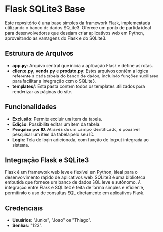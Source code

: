 # Flask SQLite3 Base

Este repositório é uma base simples da framework Flask, implementada utilizando o banco de dados SQLite3. Oferece um ponto de partida ideal para desenvolvedores que desejam criar aplicativos web em Python, aproveitando as vantagens do Flask e do SQLite3.

## Estrutura de Arquivos

- **app.py**: Arquivo central que inicia a aplicação Flask e define as rotas.
- **cliente.py**, **venda.py** e **produto.py**: Estes arquivos contêm a lógica referente a cada tabela do banco de dados, incluindo funções auxiliares para facilitar a integração com o SQLite3.
- **templates/**: Esta pasta contém todos os templates utilizados para renderizar as páginas do site.

## Funcionalidades

- **Exclusão**: Permite excluir um item da tabela.
- **Edição**: Possibilita editar um item da tabela.
- **Pesquisa por ID**: Através de um campo identificado, é possível pesquisar um item da tabela pelo seu ID.
- **Login**: Tela de login adicionada, com função de logout integrada ao sistema.

## Integração Flask e SQLite3

Flask é um framework web leve e flexível em Python, ideal para o desenvolvimento rápido de aplicativos web. SQLite3 é uma biblioteca embutida que fornece um banco de dados SQL leve e autônomo. A integração entre Flask e SQLite3 é feita de forma simples e eficiente, permitindo o uso de consultas SQL diretamente em aplicativos Flask.

## Credenciais

- **Usuários**: "Junior", "Joao" ou "Thiago".
- **Senhas**: "123".
